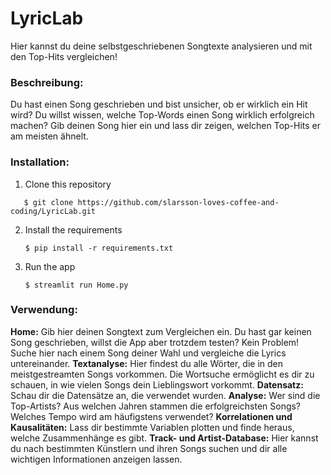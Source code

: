 # LyricLab

Hier kannst du deine selbstgeschriebenen Songtexte analysieren und mit den Top-Hits vergleichen!

### Beschreibung:
Du hast einen Song geschrieben und bist unsicher, ob er wirklich ein Hit wird? Du willst wissen, welche Top-Words einen Song wirklich erfolgreich machen?
Gib deinen Song hier ein und lass dir zeigen, welchen Top-Hits er am meisten ähnelt.

### Installation:

1. Clone this repository
```
   $ git clone https://github.com/slarsson-loves-coffee-and-coding/LyricLab.git
   ```


2. Install the requirements

   ```
   $ pip install -r requirements.txt
   ```

2. Run the app

   ```
   $ streamlit run Home.py
   ```


### Verwendung:
**Home:**
Gib hier deinen Songtext zum Vergleichen ein. Du hast gar keinen Song geschrieben, willst die App aber trotzdem testen? Kein Problem! Suche hier nach einem Song deiner Wahl und vergleiche die Lyrics untereinander.
**Textanalyse:**
Hier findest du alle Wörter, die in den meistgestreamten Songs vorkommen. Die Wortsuche ermöglicht es dir zu schauen, in wie vielen Songs dein Lieblingswort vorkommt.
**Datensatz:**
Schau dir die Datensätze an, die verwendet wurden.
**Analyse:**
Wer sind die Top-Artists? Aus welchen Jahren stammen die erfolgreichsten Songs? Welches Tempo wird am häufigstens verwendet?
**Korrelationen und Kausalitäten:**
Lass dir bestimmte Variablen plotten und finde heraus, welche Zusammenhänge es gibt.
**Track- und Artist-Database:**
Hier kannst du nach bestimmten Künstlern und ihren Songs suchen und dir alle wichtigen Informationen anzeigen lassen.
